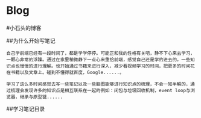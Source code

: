 # Blog
#小石头的博客

##为什么开始写笔记

    自己学前端已经有一段时间了，都是学学停停。可能正和我的性格有关吧，静不下心来去学习，一颗心非常的浮躁。通过在家里稍微静下一点心来重拾前端，感觉自己还是学的进去的，一些知识点也慢慢的进行理解。也开始通过书籍来进行深入，减少看视频学习的时间，把更多的时间花在书籍以及文章上。碰到不懂得就百度，Google......。

    学习了这么多时间感觉去写一些笔记以及一些脑图能够进行知识点的梳理，不会一知半解的，通过梳理会发现许多的知识点是相互联系在一起的例如：闭包与垃圾回收机制，event loop与浏览器，继承与原型链......
    
##学习笔记目录